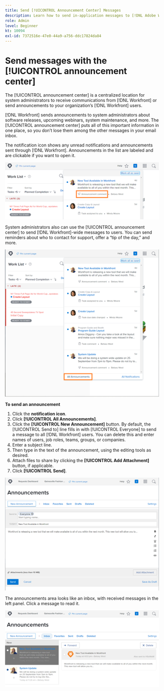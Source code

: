 ```yaml
---
title: Send [!UICONTROL Announcement Center] Messages
description: Learn how to send in-application messages to [!DNL Adobe Workfront] users through the [!UICONTROL announcement center].
role: Admin
level: Beginner
kt: 10094
exl-id: 7372516e-47e0-44a9-a756-ddc17824da84
---
```

<!---
this has the same content as the system administrator notification setup and mangement section of the email and inapp notificiations learning path
--->

# Send messages with the [!UICONTROL announcement center]

The [!UICONTROL announcement center] is a centralized location for system administrators to receive communications from [!DNL Workfront] or send announcements to your organization’s [!DNL Workfront] users.

[!DNL Workfront] sends announcements to system administrators about software releases, upcoming webinars, system maintenance, and more. The [!UICONTROL announcement center] puts all of this important information in one place, so you don’t lose them among the other messages in your email inbox.

The notification icon shows any unread notifications and announcements sent through [!DNL Workfront]. Announcements in the list are labeled and are clickable if you want to open it.

![Announcement in message list under notifications ico](assets/admin-fund-announcements-1.png)

System administrators also can use the [!UICONTROL announcement center] to send [!DNL Workfront]-wide messages to users. You can send reminders about who to contact for support, offer a “tip of the day,” and more.

![[!UICONTROL All Announcements] link](assets/admin-fund-announcements-2.png)

**To send an announcement**

1. Click the **notification icon**.
1. Click **[!UICONTROL All Announcements]**.
1. Click the **[!UICONTROL New Announcement]** button. By default, the [!UICONTROL Send to] line fills in with [!UICONTROL Everyone] to send a message to all [!DNL Workfront] users. You can delete this and enter names of users, job roles, teams, groups, or companies.
1. Enter a subject line.
1. Then type in the text of the announcement, using the editing tools as desired.
1. Attach files to share by clicking the **[!UICONTROL Add Attachment]** button, if applicable.
1. Click **[!UICONTROL Send]**.

![Writing an announcement on the [!UICONTROL Announcements] page](assets/admin-fund-announcements-3.png)

The announcements area looks like an inbox, with received messages in the left panel. Click a message to read it.

![Announcements page](assets/admin-fund-announcements-4.png)
